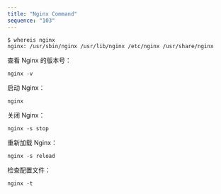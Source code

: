 ```yaml
---
title: "Nginx Command"
sequence: "103"
---
```


```text
$ whereis nginx
nginx: /usr/sbin/nginx /usr/lib/nginx /etc/nginx /usr/share/nginx
```

查看 Nginx 的版本号：

```text
nginx -v
```

启动 Nginx：

```text
nginx
```

关闭 Nginx：

```text
nginx -s stop
```

重新加载 Nginx：

```text
nginx -s reload
```

检查配置文件：

```text
nginx -t
```
